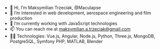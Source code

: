 - 👋 Hi, I’m Maksymilian Trzeciak, @Maculapse
- 👀 I’m interested in web development, aerospace engineering and film production
- 🌱 I’m currently working with JavaScript technologies
- 📫 You can reach me at maksymilian.a.trzeciak@gmail.com
- 🧑‍💻 Technologies:
      Vue.js, Angular, Node.js, Python, Three.js, MongoDB, PostgreSQL, Symfony PHP, MATLAB, Blender
